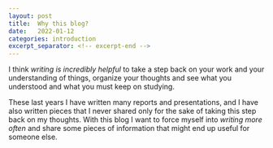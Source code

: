```yaml
---
layout: post
title:  Why this blog?
date:   2022-01-12
categories: introduction
excerpt_separator: <!-- excerpt-end -->
---
```

<p>I think <em>writing is incredibly helpful</em> to take a step back on your work and your understanding of things, organize your thoughts and see what you understood and what you must keep on studying.</p>

<p>These last years I have written many reports and presentations, and I have also written pieces that I never shared only for the sake of taking this step back on my thoughts. With this blog I want to force myself into <em>writing more often</em> and share some pieces of information that might end up useful for someone else.</p>
<!-- excerpt-end -->